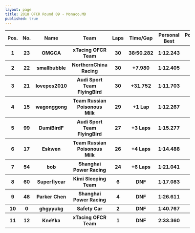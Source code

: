 ```yaml
---
layout: page
title: 2018 OFCR Round 09 - Monaco.MD
published: true
---
```


<font size="2">
<table style="width:120%">
	<tr>
		<th>Pos.</th>
		<th>No.</th>
		<th>Name</th>
		<th>Team</th>
		<th>Laps</th>
		<th>Time/Gap</th>
		<th>Personal Best</th>
		<th>Position Diff</th>
	</tr>
	<tr>
		<th>1</th>
		<th>23</th>
		<th>OMGCA</th>
		<th>xTacing OFCR Team</th>
		<th>30</th>
		<th>38:50.282</th>
		<th>1:12.243</th>
		<th>+2</th>
	</tr>
	<tr>
		<th>2</th>
		<th>22</th>
		<th>smallbubble</th>
		<th>NorthernChina Racing</th>
		<th>30</th>
		<th>+7.980</th>
		<th>1:12.405</th>
		<th>+2</th>
	</tr>
	<tr>
		<th>3</th>
		<th>21</th>
		<th>lovepes2010</th>
		<th>Audi Sport Team FlyingBird</th>
		<th>30</th>
		<th>+31.752</th>
		<th>1:11.703</th>
		<th>-1</th>
	</tr>
	<tr>
		<th>4</th>
		<th>15</th>
		<th>wagonggong</th>
		<th>Team Russian Poisonous Milk</th>
		<th>29</th>
		<th>+1 Lap</th>
		<th>1:12.267</th>
		<th>-3</th>
	</tr>
	<tr>
		<th>5</th>
		<th>99</th>
		<th>DumiBirdF</th>
		<th>Audi Sport Team FlyingBird</th>
		<th>27</th>
		<th>+3 Laps</th>
		<th>1:15.277</th>
		<th>0</th>
	</tr>
	<tr>
		<th>6</th>
		<th>17</th>
		<th>Eskwen</th>
		<th>Team Russian Poisonous Milk</th>
		<th>26</th>
		<th>+4 Laps</th>
		<th>1:14.488</th>
		<th>0</th>
	</tr>
	<tr>
		<th>7</th>
		<th>54</th>
		<th>bob</th>
		<th>Shanghai Power Racing</th>
		<th>24</th>
		<th>+6 Laps</th>
		<th>1:21.041</th>
		<th>+1</th>
	</tr>
	<tr>
		<th>8</th>
		<th>60</th>
		<th>Superflycar</th>
		<th>Kimi Sleeping Team</th>
		<th>6</th>
		<th>DNF</th>
		<th>1:17.083</th>
		<th>+2</th>
	</tr>
	<tr>
		<th>9</th>
		<th>48</th>
		<th>Parker Chen</th>
		<th>Shanghai Power Racing</th>
		<th>4</th>
		<th>DNF</th>
		<th>1:26.611</th>
		<th>-2</th>
	</tr>
	<tr>
		<th>10</th>
		<th>0</th>
		<th>ghgyyukg</th>
		<th>Safety Car</th>
		<th>2</th>
		<th>DNF</th>
		<th>1:40.767</th>
		<th>+1</th>
	</tr>
	<tr>
		<th>11</th>
		<th>12</th>
		<th>KneYka</th>
		<th>xTacing OFCR Team</th>
		<th>1</th>
		<th>DNF</th>
		<th>2:33.360</th>
		<th>-2</th>
	</tr>
</table>
</font>